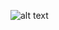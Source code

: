![alt text](https://github.com/makersacademy/course/raw/master/bookmark_manager/images/bookmark_manager_1.png)
